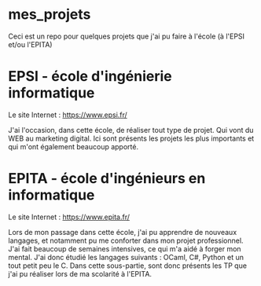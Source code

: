 # mes_projets
Ceci est un repo pour quelques projets que j'ai pu faire à l'école (à l'EPSI et/ou l'EPITA)

# EPSI - école d'ingénierie informatique
Le site Internet : https://www.epsi.fr/

J'ai l'occasion, dans cette école, de réaliser tout type de projet. Qui vont du WEB au marketing digital. Ici sont présents les projets les plus importants et qui m'ont également beaucoup apporté.

# EPITA - école d'ingénieurs en informatique
Le site Internet : https://www.epita.fr/

Lors de mon passage dans cette école, j'ai pu apprendre de nouveaux langages, et notamment pu me conforter dans mon projet professionnel. J'ai fait beaucoup de semaines intensives, ce qui m'a aidé à forger mon mental. J'ai donc étudié les langages suivants : OCaml, C#, Python et un tout petit peu le C.
Dans cette sous-partie, sont donc présents les TP que j'ai pu réaliser lors de ma scolarité à l'EPITA.  
